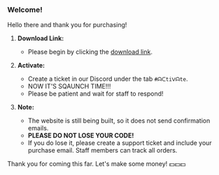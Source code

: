 ### Welcome!

Hello there and thank you for purchasing!

1. **Download Link:**
   - Please begin by clicking the [download link](#).

2. **Activate:**
   - Create a ticket in our Discord under the tab `#ᗩᑕtiᐯᗩte`.
   - NOW IT'S SQAUNCH TIME!!!
   - Please be patient and wait for staff to respond!

3. **Note:**
   - The website is still being built, so it does not send confirmation emails.
   - **PLEASE DO NOT LOSE YOUR CODE!**
   - If you do lose it, please create a support ticket and include your purchase email. Staff members can track all orders.

Thank you for coming this far. Let's make some money! 💵💵💵
